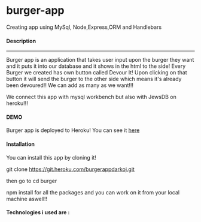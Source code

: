# burger-app

Creating app using MySql, Node,Express,ORM and Handlebars


#### Description
-----

Burger app is an application that takes user input upon the burger they want and it puts it into our database and it shows in the html to the side! Every Burger we created has own button called Devour It!
Upon clicking on that button it will send the burger to the other side which means it's already been devoured!!
We can add as many as we want!!! 

We connect this app with mysql workbench but also with JewsDB on heroku!!!


#### DEMO

Burger app is deployed to Heroku!  You can see it [here]()


#### Installation

You can install this app by cloning it!

git clone https://git.heroku.com/burgerappdarkoj.git

then go to   cd burger

npm install for all the packages and you can work on it from your local machine aswell!!


#### Technologies i used are :




